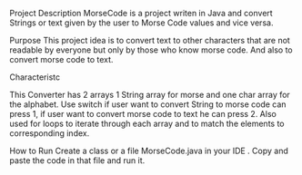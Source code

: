 Project Description MorseCode is a project writen in Java and convert Strings or text given by the user to Morse Code values and vice versa.

Purpose This project idea is to convert text to other characters that are not readable by everyone but only by those who know morse code. And also to convert morse code to text.

Characteristc

This Converter has 2 arrays 1 String array for morse and one char array for the alphabet. Use switch if user want to convert String to morse code can press 1, if user want to convert morse code to text he can press 2. Also used for loops to iterate through each array and to match the elements to corresponding index.

How to Run Create a class or a file MorseCode.java in your IDE . Copy and paste the code in that file and run it.
